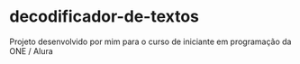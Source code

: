 # decodificador-de-textos
 Projeto desenvolvido por mim para o curso de iniciante em programação da ONE / Alura
